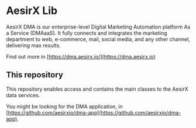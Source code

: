 # AesirX Lib

AesirX DMA is our enterprise-level Digital Marketing Automation platform As a Service (DMAaaS). It fully connects and integrates the marketing department to web, e-commerce, mail, social media, and any other channel, delivering max results.

Find out more in [https://dma.aesirx.io/](https://dma.aesirx.io)

## This repository

This repository enables access and contains the main classes to the AesirX data services.

You might be looking for the DMA application, in [https://github.com/aesirxio/dma-app](https://github.com/aesirxio/dma-app).
